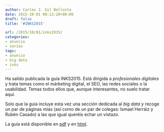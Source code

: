 ```yaml
---
author: Carlos J. Gil Bellosta
date: 2015-10-01 08:13:20+00:00
draft: false
title: '#INKS2015'

url: /2015/10/01/inks2015/
categories:
- anuncio
- varios
tags:
- anuncio
- big data
- inks
---
```


Ha salido publicada la guía INKS2015. Está dirigida a _profesionales digitales_ y trata temas como el márketing digital, el SEO, las redes sociales o la usabilidad. Temas todos ellos que, aunque interesantes, no suelo tratar aquí.

Solo que la guía incluye esta vez una sección dedicada al _big data_ y recoge un par de páginas mías (así como de un par de colegas: Ismael Herráiz y Rubén Casado) a las que igual queréis echar un vistazo.

La guía está disponible en [pdf](http://www.avanzaentucarrera.com/publicaciones/Guia-INKS-2015.pdf) y en [html](http://www.avanzaentucarrera.com/llegaraser/profesiones-y-profesionales-de-internet/).
